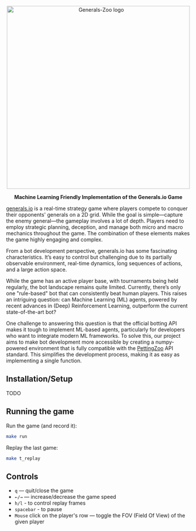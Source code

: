 <div align="center">

[<img src="https://github.com/strakam/Generals-Zoo/blob/master/generals/images/test.png?raw=true" alt="Generals-Zoo logo" width="500"/>](https://github.com/strakam/Generals-Zoo)

**Machine Learning Friendly Implementation of the Generals.io Game**
 
</div>

[generals.io](https://generals.io/) is a real-time strategy game where players compete to conquer their opponents' generals on a 2D grid. While the goal is simple—capture the enemy general—the gameplay involves a lot of depth. Players need to employ strategic planning, deception, and manage both micro and macro mechanics throughout the game. The combination of these elements makes the game highly engaging and complex.

From a bot development perspective, generals.io has some fascinating characteristics. It’s easy to control but challenging due to its partially observable environment, real-time dynamics, long sequences of actions, and a large action space.

While the game has an active player base, with tournaments being held regularly, the bot landscape remains quite limited. Currently, there’s only one "rule-based" bot that can consistently beat human players. This raises an intriguing question: can Machine Learning (ML) agents, powered by recent advances in (Deep) Reinforcement Learning, outperform the current state-of-the-art bot?

One challenge to answering this question is that the official botting API makes it tough to implement ML-based agents, particularly for developers who want to integrate modern ML frameworks. To solve this, our project aims to make bot development more accessible by creating a numpy-powered environment that is fully compatible with the [PettingZoo](https://pettingzoo.farama.org/) API standard. This simplifies the development process, making it as easy as implementing a single function.


## Installation/Setup
TODO

## Running the game

Run the game (and record it):
```sh
make run
```

Replay the last game:
```sh
make t_replay
```

## Controls
- `q` — quit/close the game
- `←/→` — increase/decrease the game speed
- `h/l` - to control replay frames
- `spacebar` - to pause
- `Mouse` click on the player's row — toggle the FOV (Field Of View) of the given player
